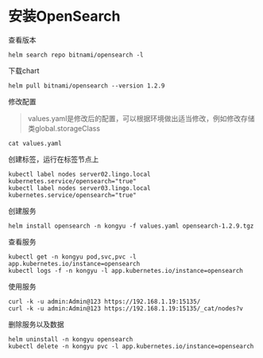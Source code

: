 # 安装OpenSearch

查看版本

```
helm search repo bitnami/opensearch -l
```

下载chart

```
helm pull bitnami/opensearch --version 1.2.9
```

修改配置

> values.yaml是修改后的配置，可以根据环境做出适当修改，例如修改存储类global.storageClass

```
cat values.yaml
```

创建标签，运行在标签节点上

```
kubectl label nodes server02.lingo.local kubernetes.service/opensearch="true"
kubectl label nodes server03.lingo.local kubernetes.service/opensearch="true"
```

创建服务

```shell
helm install opensearch -n kongyu -f values.yaml opensearch-1.2.9.tgz
```

查看服务

```shell
kubectl get -n kongyu pod,svc,pvc -l app.kubernetes.io/instance=opensearch
kubectl logs -f -n kongyu -l app.kubernetes.io/instance=opensearch
```

使用服务

```
curl -k -u admin:Admin@123 https://192.168.1.19:15135/
curl -k -u admin:Admin@123 https://192.168.1.19:15135/_cat/nodes?v
```

删除服务以及数据

```
helm uninstall -n kongyu opensearch
kubectl delete -n kongyu pvc -l app.kubernetes.io/instance=opensearch
```

